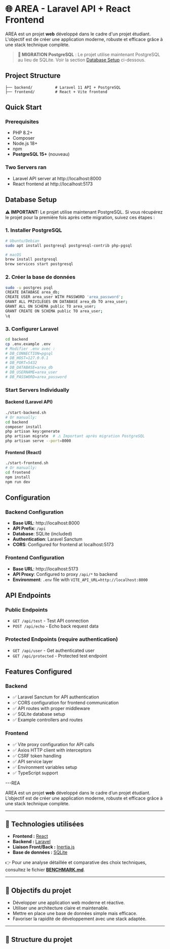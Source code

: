 # 🌐 AREA - Laravel API + React Frontend

AREA est un projet **web** développé dans le cadre d'un projet étudiant.
L'objectif est de créer une application moderne, robuste et efficace grâce à une stack technique complète.

> **🔄 MIGRATION PostgreSQL** : Le projet utilise maintenant PostgreSQL au lieu de SQLite. Voir la section [Database Setup](#database-setup) ci-dessous.

## Project Structure

```
├── backend/          # Laravel 11 API + PostgreSQL
├── frontend/         # React + Vite frontend
```

## Quick Start

### Prerequisites
- PHP 8.2+
- Composer
- Node.js 18+
- npm
- **PostgreSQL 15+** (nouveau)

### Two Servers ran

- Laravel API server at http://localhost:8000
- React frontend at http://localhost:5173

## Database Setup

**⚠️ IMPORTANT:** Le projet utilise maintenant PostgreSQL. Si vous récupérez le projet pour la première fois après cette migration, suivez ces étapes :

### 1. Installer PostgreSQL
```bash
# Ubuntu/Debian
sudo apt install postgresql postgresql-contrib php-pgsql

# macOS
brew install postgresql
brew services start postgresql
```

### 2. Créer la base de données
```bash
sudo -u postgres psql
CREATE DATABASE area_db;
CREATE USER area_user WITH PASSWORD 'area_password';
GRANT ALL PRIVILEGES ON DATABASE area_db TO area_user;
GRANT ALL ON SCHEMA public TO area_user;
GRANT CREATE ON SCHEMA public TO area_user;
\q
```

### 3. Configurer Laravel
```bash
cd backend
cp .env.example .env
# Modifier .env avec :
# DB_CONNECTION=pgsql
# DB_HOST=127.0.0.1
# DB_PORT=5432
# DB_DATABASE=area_db
# DB_USERNAME=area_user
# DB_PASSWORD=area_password
```

### Start Servers Individually

#### Backend (Laravel API)
```bash
./start-backend.sh
# Or manually:
cd backend
composer install
php artisan key:generate
php artisan migrate  # ⚠️ Important après migration PostgreSQL
php artisan serve --port=8000
```

#### Frontend (React)
```bash
./start-frontend.sh
# Or manually:
cd frontend
npm install
npm run dev
```

## Configuration

### Backend Configuration
- **Base URL**: http://localhost:8000
- **API Prefix**: `/api`
- **Database**: SQLite (included)
- **Authentication**: Laravel Sanctum
- **CORS**: Configured for frontend at localhost:5173

### Frontend Configuration
- **Base URL**: http://localhost:5173
- **API Proxy**: Configured to proxy `/api/*` to backend
- **Environment**: `.env` file with `VITE_API_URL=http://localhost:8000`

## API Endpoints

### Public Endpoints
- `GET /api/test` - Test API connection
- `POST /api/echo` - Echo back request data

### Protected Endpoints (require authentication)
- `GET /api/user` - Get authenticated user
- `GET /api/protected` - Protected test endpoint

## Features Configured

### Backend
- ✅ Laravel Sanctum for API authentication
- ✅ CORS configuration for frontend communication
- ✅ API routes with proper middleware
- ✅ SQLite database setup
- ✅ Example controllers and routes

### Frontend
- ✅ Vite proxy configuration for API calls
- ✅ Axios HTTP client with interceptors
- ✅ CSRF token handling
- ✅ API service layer
- ✅ Environment variables setup
- ✅ TypeScript support

---REA

AREA est un projet **web** développé dans le cadre d’un projet étudiant.
L’objectif est de créer une application moderne, robuste et efficace grâce à une stack technique complète.

---

## 🚀 Technologies utilisées

- **Frontend :** [React](https://reactjs.org/)
- **Backend :** [Laravel](https://laravel.com/)
- **Liaison Front/Back :** [Inertia.js](https://inertiajs.com/)
- **Base de données :** [SQLite](https://www.sqlite.org/index.html)

👉 Pour une analyse détaillée et comparative des choix techniques, consultez le fichier [**BENCHMARK.md**](./BENCHMARK.md).

---

## 📌 Objectifs du projet

- Développer une application web moderne et réactive.
- Utiliser une architecture claire et maintenable.
- Mettre en place une base de données simple mais efficace.
- Favoriser la rapidité de développement avec une stack adaptée.

---

## 📂 Structure du projet

